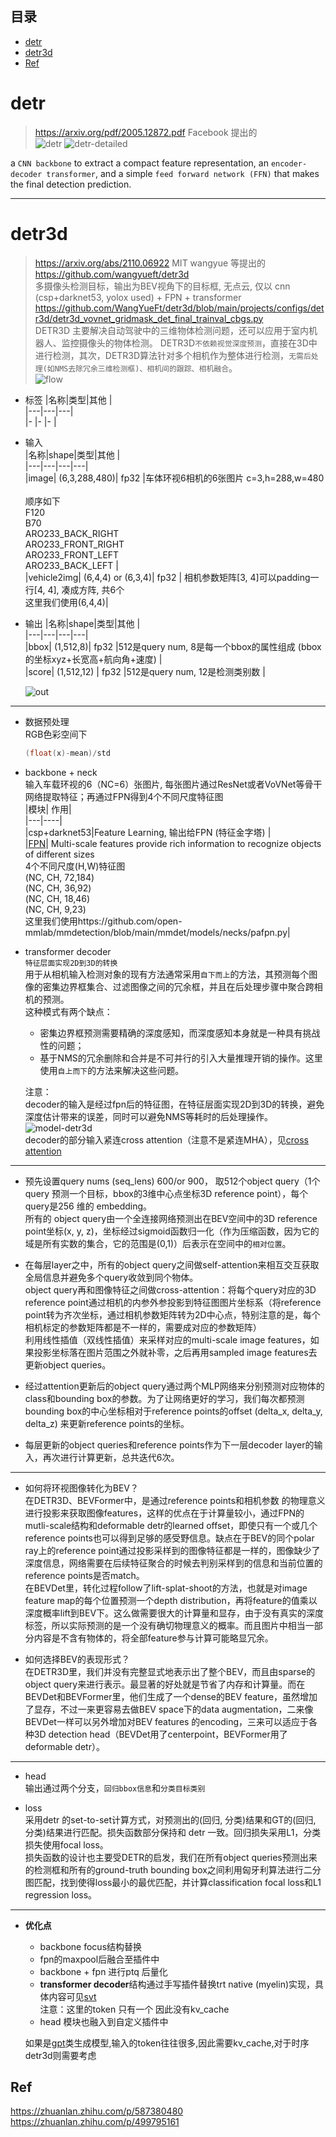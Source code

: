 ## 目录   
- [detr](#detr )     
- [detr3d](#detr3d )     
- [Ref](#Ref )     
  
# detr   
> https://arxiv.org/pdf/2005.12872.pdf  Facebook 提出的       
![detr](https://github.com/lix19937/pytorch-cookbook/assets/38753233/10aca5e6-a62e-478d-b4bd-16e1a79f1be5)
![detr-detailed](https://github.com/lix19937/pytorch-cookbook/assets/38753233/1f3a29f1-62bf-404c-b354-b42dea11caff)   

a `CNN backbone` to extract a compact feature representation, an `encoder-decoder transformer`, and a simple `feed forward network (FFN)` that makes the final detection prediction.

---------------------------   
# detr3d      
> https://arxiv.org/abs/2110.06922    MIT wangyue 等提出的    
https://github.com/wangyueft/detr3d       
多摄像头检测目标，输出为BEV视角下的目标框, 无点云, 仅以 cnn (csp+darknet53, yolox used) +  FPN  + transformer
https://github.com/WangYueFt/detr3d/blob/main/projects/configs/detr3d/detr3d_vovnet_gridmask_det_final_trainval_cbgs.py    
DETR3D 主要解决自动驾驶中的三维物体检测问题，还可以应用于室内机器人、监控摄像头的物体检测。 DETR3D`不依赖视觉深度预测`，直接在3D中进行检测，其次，DETR3D算法针对多个相机作为整体进行检测，`无需后处理(如NMS去除冗余三维检测框)、相机间的跟踪、相机融合`。    
> ![flow](https://github.com/lix19937/pytorch-cookbook/assets/38753233/3525dd0b-26c9-4e42-99eb-6cd62575d4b9)

* 标签
  |名称|类型|其他 |    
  |---|---|---|   
  |- |- |- |

* 输入       
  |名称|shape|类型|其他 |    
  |---|---|---|---|     
  |image| (6,3,288,480)| fp32 |车体环视6相机的6张图片 c=3,h=288,w=480 <br><br>顺序如下<br> F120 <br> B70 <br> ARO233_BACK_RIGHT<br>ARO233_FRONT_RIGHT <br> ARO233_FRONT_LEFT <br> ARO233_BACK_LEFT |   
  |vehicle2img| (6,4,4) or (6,3,4)| fp32 | 相机参数矩阵[3, 4]可以padding一行[4, 4], 凑成方阵, 共6个<br>这里我们使用(6,4,4)|     

* 输出
  |名称|shape|类型|其他 |    
  |---|---|---|---|     
  |bbox| (1,512,8)| fp32 |512是query num, 8是每一个bbox的属性组成 (bbox的坐标xyz+长宽高+航向角+速度)   |   
  |score| (1,512,12) | fp32 |512是query num, 12是检测类别数 |
  
  ![out](https://github.com/lix19937/pytorch-cookbook/assets/38753233/56209a1f-cfe4-4de4-ac76-f06e528e7f57)
  
---------------------------------

* 数据预处理  
  RGB色彩空间下
  ```cpp  
  (float(x)-mean)/std
  ```

* backbone + neck     
  输入车载环视的6（NC=6）张图片, 每张图片通过ResNet或者VoVNet等骨干网络提取特征；再通过FPN得到4个不同尺度特征图      
  |模块| 作用|    
  |---|----|    
  |csp+darknet53|Feature Learning, 输出给FPN (特征金字塔) |       
  |[FPN](fpn/fpn.md)| Multi-scale features provide rich information to recognize objects of different sizes<br>4个不同尺度(H,W)特征图<br>(NC, CH, 72,184)<br>(NC, CH, 36,92)<br>(NC, CH, 18,46)<br>(NC, CH,  9,23)<br> 这里我们使用https://github.com/open-mmlab/mmdetection/blob/main/mmdet/models/necks/pafpn.py|         

* transformer decoder       
`特征层面实现2D到3D的转换`          
用于从相机输入检测对象的现有方法通常采用`自下而上`的方法，其预测每个图像的密集边界框集合、过滤图像之间的冗余框，并且在后处理步骤中聚合跨相机的预测。    
这种模式有两个缺点：
    + 密集边界框预测需要精确的深度感知，而深度感知本身就是一种具有挑战性的问题；   
    + 基于NMS的冗余删除和合并是不可并行的引入大量推理开销的操作。这里使用`自上而下`的方法来解决这些问题。
 
  注意：       
  decoder的输入是经过fpn后的特征图，在特征层面实现2D到3D的转换，避免深度估计带来的误差，同时可以避免NMS等耗时的后处理操作。      
  ![model-detr3d](https://github.com/lix19937/pytorch-cookbook/assets/38753233/7b256cca-adfe-4d1f-8243-539eb5020d28)    
  decoder的部分输入紧连cross attention（注意不是紧连MHA），见[cross attention](https://github.com/lix19937/tensorrt-insight/tree/main/plugin/detr3d/decoder/cross_attention.md) 

-----------------  
+ 预先设置query nums (seq_lens) 600/or 900， 取512个object query（1个query 预测一个目标，bbox的3维中心点坐标3D reference point），每个query是256 维的 embedding。    
所有的 object query由一个全连接网络预测出在BEV空间中的3D reference point坐标(x, y, z)，坐标经过sigmoid函数归一化（作为压缩函数，因为它的域是所有实数的集合，它的范围是(0,1)）后表示在空间中的`相对位置`。

+ 在每层layer之中，所有的object query之间做self-attention来相互交互获取全局信息并避免多个query收敛到同个物体。   
object query再和图像特征之间做cross-attention：将每个query对应的3D reference point通过相机的内参外参投影到特征图图片坐标系（将reference point转为齐次坐标，通过相机参数矩阵转为2D中心点，特别注意的是，每个相机标定的参数矩阵都是不一样的，需要成对应的参数矩阵）      
利用线性插值（双线性插值）来采样对应的multi-scale image features，如果投影坐标落在图片范围之外就补零，之后再用sampled image features去更新object queries。  

+ 经过attention更新后的object query通过两个MLP网络来分别预测对应物体的class和bounding box的参数。为了让网络更好的学习，我们每次都预测bounding box的中心坐标相对于reference points的offset (delta_x, delta_y, delta_z) 来更新reference points的坐标。

+ 每层更新的object queries和reference points作为下一层decoder layer的输入，再次进行计算更新，总共迭代6次。    

-------------------------

+ 如何将环视图像转化为BEV？   
在DETR3D、BEVFormer中，是通过reference points和相机参数 的物理意义进行投影来获取图像features，这样的优点在于计算量较小，通过FPN的mutli-scale结构和deformable detr的learned offset，即使只有一个或几个reference points也可以得到足够的感受野信息。缺点在于BEV的同个polar ray上的reference point通过投影采样到的图像特征都是一样的，图像缺少了深度信息，网络需要在后续特征聚合的时候去判别采样到的信息和当前位置的reference points是否match。   
在BEVDet里，转化过程follow了lift-splat-shoot的方法，也就是对image feature map的每个位置预测一个depth distribution，再将feature的值乘以深度概率lift到BEV下。这么做需要很大的计算量和显存，由于没有真实的深度标签，所以实际预测的是一个没有确切物理意义的概率。而且图片中相当一部分内容是不含有物体的，将全部feature参与计算可能略显冗余。

+ 如何选择BEV的表现形式？   
在DETR3D里，我们并没有完整显式地表示出了整个BEV，而且由sparse的object query来进行表示。最显著的好处就是节省了内存和计算量。而在BEVDet和BEVFormer里，他们生成了一个dense的BEV feature，虽然增加了显存，不过一来更容易去做BEV space下的data augmentation，二来像BEVDet一样可以另外增加对BEV features 的encoding，三来可以适应于各种3D detection head（BEVDet用了centerpoint，BEVFormer用了deformable detr）。

---------------------------

* head    
输出通过两个分支，`回归bbox信息`和`分类目标类别`
  
* loss     
采用detr 的set-to-set计算方式，对预测出的(回归, 分类)结果和GT的(回归, 分类)结果进行匹配。损失函数部分保持和 detr 一致。回归损失采用L1，分类损失使用focal loss。    
损失函数的设计也主要受DETR的启发，我们在所有object queries预测出来的检测框和所有的ground-truth bounding box之间利用匈牙利算法进行二分图匹配，找到使得loss最小的最优匹配，并计算classification focal loss和L1 regression loss。        
-------  

* **优化点**  
  * backbone focus结构替换
  * fpn的maxpool后融合至插件中
  * backbone + fpn 进行ptq 后量化   
  * **transformer decoder**结构通过手写插件替换trt native (myelin)实现，具体内容可见[svt](https://github.com/lix19937/tensorrt-insight/tree/main/plugin/svt)               
    注意：这里的token 只有一个 因此没有kv_cache    
  * head 模块也融入到自定义插件中     
    
  如果是[gpt](https://github.com/huggingface/transformers/blob/main/src/transformers/models/gpt2/modeling_gpt2.py)类生成模型,输入的token往往很多,因此需要kv_cache,对于时序detr3d则需要考虑         
       

## Ref      
https://zhuanlan.zhihu.com/p/587380480   
https://zhuanlan.zhihu.com/p/499795161   

 
